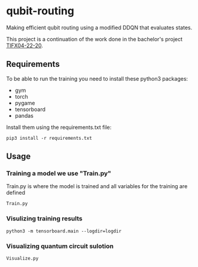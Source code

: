 # qubit-routing
Making efficient qubit routing using a modified DDQN that evaluates states.

This project is a continuation of the work done in the bachelor's project [TIFX04-22-20](https://github.com/karieinarsson/TIFX04-Kompilering-av-kvantdatorkod).

## Requirements

To be able to run the training you need to install these python3 packages:
 - gym
 - torch
 - pygame
 - tensorboard
 - pandas

Install them using the requirements.txt file:

`pip3 install -r requirements.txt`

## Usage

### Training a model we use "Train.py"

Train.py is where the model is trained and all variables for the training are defined

`Train.py`

### Visulizing training results

`python3 -m tensorboard.main --logdir=logdir`

### Visualizing quantum circuit sulotion

`Visualize.py`
